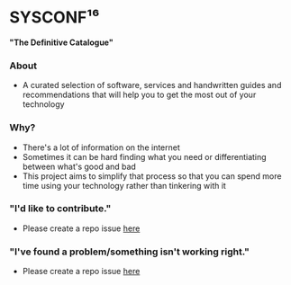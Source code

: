 # SYSCONF¹⁶
**"The Definitive Catalogue"**

### About
- A curated selection of software, services and handwritten guides and recommendations that will help you to get the most out of your technology

### Why?
- There's a lot of information on the internet
- Sometimes it can be hard finding what you need or differentiating between what's good and bad
- This project aims to simplify that process so that you can spend more time using your technology rather than tinkering with it

### "I'd like to contribute."
- Please create a repo issue [here](https://github.com/sysconf16/sysconf16.github.io/issues)

### "I've found a problem/something isn't working right."
- Please create a repo issue [here](https://github.com/sysconf16/sysconf16.github.io/issues)